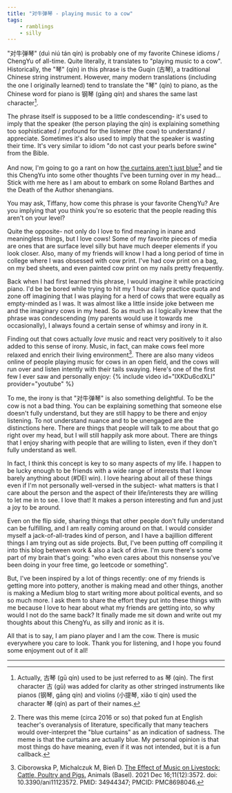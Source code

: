 ```yaml
---
title: "对牛弹琴 - playing music to a cow"
tags:
    - ramblings
    - silly
---
```


"对牛弹琴" (duì niú tán qín) is probably one of my favorite Chinese idioms / ChengYu of all-time. Quite literally, it translates to "playing music to a cow". Historically, the "琴" (qín) in this phrase is the Guqin (古琴), a traditional Chinese string instrument. However, many modern translations (including the one I originally learned) tend to translate the "琴" (qín) to piano, as the Chinese word for piano is 钢琴 (gāng _qín_) and shares the same last character[^1].

The phrase itself is supposed to be a little condescending- it's used to imply that the speaker (the person playing the qín) is explaining something too sophisticated / profound for the listener (the cow) to understand / appreciate. Sometimes it's also used to imply that the speaker is wasting their time. It's very similar to idiom "do not cast your pearls before swine" from the Bible.

And now, I'm going to go a rant on how [the curtains aren't just blue](https://beatricebaker.com/wp-content/uploads/2021/06/post2.jpg)[^2] and tie this ChengYu into some other thoughts I've been turning over in my head... Stick with me here as I am about to embark on some Roland Barthes and the Death of the Author shenangians.

You may ask, Tiffany, how come this phrase is your favorite ChengYu? Are you implying that you think you're so esoteric that the people reading this aren't on your level?

Quite the opposite- not only do I love to find meaning in inane and meaningless things, but I love cows! Some of my favorite pieces of media are ones that are surface level silly but have much deeper elements if you look closer. Also, many of my friends will know I had a long period of time in college where I was obsessed with cow print. I've had cow print on a bag, on my bed sheets, and even painted cow print on my nails pretty frequently.

Back when I had first learned this phrase, I would imagine it while practicing piano. I'd be be bored while trying to hit my 1 hour daily practice quota and zone off imagining that I was playing for a herd of cows that were equally as empty-minded as I was. It was almost like a little inside joke between me and the imaginary cows in my head. So as much as I logically knew that the phrase was condescending (my parents would use it towards me occasionally), I always found a certain sense of whimsy and irony in it. 

Finding out that cows actually _love_ music and react very positively to it also added to this sense of irony. Music, in fact, can make cows feel more relaxed and enrich their living environment[^3]. There are also many videos online of people playing music for cows in an open field, and the cows will run over and listen intently with their tails swaying. Here's one of the first few I ever saw and personally enjoy:
{% include video id="lXKDu6cdXLI" provider="youtube" %}
<!-- https://www.youtube.com/watch?v=lXKDu6cdXLI&ab_channel=newhot5 -->

To me, the irony is that "对牛弹琴" is also something delightful. To be the cow is not a bad thing. You can be explaining something that someone else doesn't fully understand, but they are still happy to be there and enjoy listening. To not understand nuance and to be unengaged are the distinctions here. There are things that people will talk to me about that go right over my head, but I will still happily ask more about. There are things that I enjoy sharing with people that are willing to listen, even if they don't fully understand as well.

In fact, I think this concept is key to so many aspects of my life. I happen to be lucky enough to be friends with a wide range of interests that I know barely anything about (#DEI win). I love hearing about all of these things even if I'm not personally well-versed in the subject- what matters is that I care about the person and the aspect of their life/interests they are willing to let me in to see. I love that! It makes a person interesting and fun and just a joy to be around.

Even on the flip side, sharing things that other people don't fully understand can be fulfilling, and I am really coming around on that. I would consider myself a jack-of-all-trades kind of person, and I have a bajillion different things I am trying out as side projects. But, I've been putting off compiling it into this blog between work & also a lack of drive. I'm sure there's some part of my brain that's going: "who even cares about this nonsense you've been doing in your free time, go leetcode or something".

But, I've been inspired by a lot of things recently: one of my friends is getting more into pottery, another is making mead and other things, another is making a Medium blog to start writing more about political events, and so so much more. I ask them to share the effort they put into these things with me because I love to hear about what my friends are getting into, so why would I not do the same back? It finally made me sit down and write out my thoughts about this ChengYu, as silly and ironic as it is.

All that is to say, I am piano player and I am the cow. There is music everywhere you care to look. Thank you for listening, and I hope you found some enjoyment out of it all!

---

[^1]: Actually, 古琴 (gū qín) used to be just referred to as 琴 (qín). The first character 古 (gū) was added for clarity as other stringed instruments like pianos (钢琴, gāng qín) and violins (小提琴, xiǎo tí qín) used the character 琴 (qín) as part of their names.
[^2]: There was this meme (circa 2016 or so) that poked fun at English teacher's overanalysis of literature, specifically that many teachers would over-interpret the "blue curtains" as an indication of sadness. The meme is that the curtains are actually blue. My personal opinion is that most things do have meaning, even if it was not intended, but it is a fun callback.
[^3]: Ciborowska P, Michalczuk M, Bień D. [The Effect of Music on Livestock: Cattle, Poultry and Pigs.](https://pmc.ncbi.nlm.nih.gov/articles/PMC8698046/) Animals (Basel). 2021 Dec 16;11(12):3572. doi: 10.3390/ani11123572. PMID: 34944347; PMCID: PMC8698046.